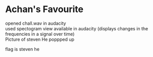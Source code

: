 # Achan's Favourite
<p>opened chall.wav in audacity<br>
used spectogram view available in audacity (displays changes in the frequencies in a signal over time)<br>
Picture of steven He poppped up<br></p>

flag is steven he
